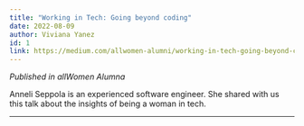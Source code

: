 ```yaml
---
title: "Working in Tech: Going beyond coding"
date: 2022-08-09
author: Viviana Yanez
id: 1
link: https://medium.com/allwomen-alumni/working-in-tech-going-beyond-coding-c4eb767376a6
---
```


_Published in allWomen Alumna_

Anneli Seppola is an experienced software engineer. She shared with us this talk about the insights of being a woman in tech.

---
